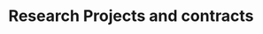 ---
title: "Research Projects and contracts"  # Add a page title.
summary: "Information regarding the past&present research projects executed at the Soccer lab"  # Add a page description.
date: ""  # Add today's date.
type: "widget_page"  # Page type is a Widget Page
---